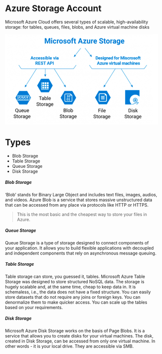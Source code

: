 # Azure Storage Account

Microsoft Azure Cloud offers several types of scalable, high-availability storage: for tables, queues, files, blobs, and Azure virtual machine disks

![N|Solid](Image.png)

# Types
- Blob Storage  
- Table Storage
- Queue Storage
- Disk Storage

##### Blob Storage
‘Blob’ stands for Binary Large Object and includes text files, images, audios, and videos. Azure Blob is a service that stores massive unstructured data that can be accessed from any place via protocols like HTTP or HTTPS.
>This is the most basic and the cheapest way to store your files in Azure.

##### Queue Storage

Queue Storage is a type of storage designed to connect components of your application. It allows you to build flexible applications with decoupled and independent components that rely on asynchronous message queuing.

##### Table Storage
Table storage can store, you guessed it, tables. Microsoft Azure Table Storage was designed to store structured NoSQL data. The storage is hugely scalable and, at the same time, cheap to keep data in. 
It is schemaless, i.e., the data does not have a fixed structure. You can easily store datasets that do not require any joins or foreign keys. You can denormalize them to make quicker access. You can scale up the tables based on your requirements.

##### Disk Storage
Microsoft Azure Disk Storage works on the basis of Page Blobs. It is a service that allows you to create disks for your virtual machines. The disk, created in Disk Storage, can be accessed from only one virtual machine. In other words - it is your local drive.
They are accessible via SMB.
